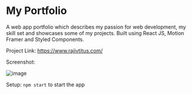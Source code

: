 # My Portfolio

A web app portfolio which describes my passion for web development, my skill set and showcases some of my projects.
Built using React JS, Motion Framer and Styled Components.

Project Link:
https://www.rajivtitus.com/

Screenshot:

![image](https://user-images.githubusercontent.com/75184965/109593968-d1fc0580-7ac6-11eb-896c-c7c5d55a61fa.png)


Setup:
`npm start` to start the app



